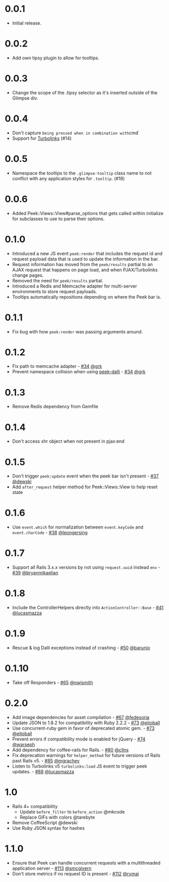 # 0.0.1

- Initial release.

# 0.0.2

- Add own tipsy plugin to allow for tooltips.

# 0.0.3

- Change the scope of the .tipsy selector as it's inserted outside of the Glimpse div.

# 0.0.4

- Don't capture ` being pressed when in combination with `cmd`
- Support for [Turbolinks](https://github.com/rails/turbolinks) (#14)

# 0.0.5

- Namespace the tooltips to the `.glimpse-tooltip` class name to not conflict with any application styles for `.tooltip`. (#18)

# 0.0.6

- Added Peek::Views::View#parse_options that gets called within initialize for subclasses to use to parse their options.

# 0.1.0

- Introduced a new JS event `peek:render` that includes the request id and request payload data that is used to update the information in the bar.
- Request information has moved from the `peek/results` partial to an AJAX request that happens on page load, and when PJAX/Turbolinks change pages.
- Removed the need for `peek/results` partial.
- Introduced a Redis and Memcache adapter for multi-server environments to store request payloads.
- Tooltips automatically repositions depending on where the Peek bar is.

# 0.1.1

- Fix bug with how `peek:render` was passing arguments around.

# 0.1.2

- Fix path to memcache adapter - [#34](https://github.com/peek/peek/pull/34) [@grk](https://github.com/grk)
- Prevent namespace collision when using [peek-dalli](https://github.com/peek/peek-dalli) - [#34](https://github.com/peek/peek/pull/34) [@grk](https://github.com/grk)

# 0.1.3

- Remove Redis dependency from Gemfile

# 0.1.4

- Don't access xhr object when not present in pjax:end

# 0.1.5

- Don't trigger `peek:update` event when the peek bar isn't present - [#37](https://github.com/peek/peek/issues/37) [@dewski](https://github.com/dewski)
- Add `after_request` helper method for Peek::Views::View to help reset state

# 0.1.6

- Use `event.which` for normalization between `event.keyCode` and `event.charCode` - [#38](https://github.com/peek/peek/pull/38) [@leongersing](https://github.com/leongersing)

# 0.1.7

- Support all Rails 3.x.x versions by not using `request.uuid` instead `env` - [#39](https://github.com/peek/peek/pull/39) [@bryanmikaelian](https://github.com/bryanmikaelian)

# 0.1.8

- Include the ControllerHelpers directly into `ActionController::Base` - [#41](https://github.com/peek/peek/pull/41) [@lucasmazza](https://github.com/lucasmazza)

# 0.1.9

- Rescue & log Dalli exceptions instead of crashing - [#50](https://github.com/peek/peek/pull/50) [@barunio](https://github.com/barunio)

# 0.1.10

- Take off Responders - [#65](https://github.com/peek/peek/pull/65) [@nwjsmith](https://github.com/nwjsmith)

# 0.2.0

- Add image dependencies for asset compilation - [#67](https://github.com/peek/peek/pull/67) [@fedesoria](https://github.com/fedesoria)
- Update JSON to 1.8.2 for compatibility with Ruby 2.2.2 - [#73](https://github.com/peek/peek/pull/73) [@eitoball](https://github.com/eitoball)
- Use concurrent-ruby gem in favor of deprecated atomic gem. - [#73](https://github.com/peek/peek/pull/73) [@eitoball](https://github.com/eitoball)
- Prevent errors if compatibility mode is enabled for jQuery - [#74](https://github.com/peek/peek/pull/74) [@warseph](https://github.com/warseph)
- Add dependency for coffee-rails for Rails. - [#80](https://github.com/peek/peek/pull/80) [@cllns](https://github.com/cllns)
- Fix deprecation warnings for `helper_method` for future versions of Rails past Rails v5. - [#85](https://github.com/peek/peek/pull/85) [@mgrachev](https://github.com/mgrachev)
- Listen to Turbolinks v5 `turbolinks:load` JS event to trigger peek updates. - [#88](https://github.com/peek/peek/pull/88) [@lucasmazza](https://github.com/lucasmazza)

# 1.0

- Rails 4+ compatibility
  - Update `before_filter` to `before_action` @mkcode
  - Replace GIFs with colors @tarebyte
- Remove CoffeeScript @dewski
- Use Ruby JSON syntax for hashes

# 1.1.0

- Ensure that Peek can handle concurrent requests with a multithreaded application server - [#113](https://github.com/peek/peek/pull/113) [@smcgivern](https://github.com/smcgivern)
- Don't store metrics if no request ID is present - [#112](https://github.com/peek/peek/pull/112) [@rymai](https://github.com/rymai)
